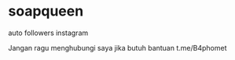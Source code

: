 # soapqueen
auto followers instagram

Jangan ragu menghubungi saya jika butuh bantuan 
t.me/B4phomet
